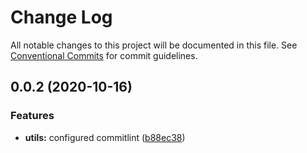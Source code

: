 # Change Log

All notable changes to this project will be documented in this file.
See [Conventional Commits](https://conventionalcommits.org) for commit guidelines.

## 0.0.2 (2020-10-16)


### Features

* **utils:** configured commitlint ([b88ec38](https://github.com/mike-north/js-ts-monorepos/commit/b88ec38d6b9323e2dbb28e5b8d5681c69c03ee2a))
